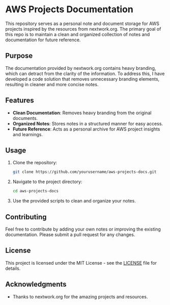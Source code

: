 # AWS Projects Documentation

This repository serves as a personal note and document storage for AWS projects inspired by the resources from nextwork.org. The primary goal of this repo is to maintain a clean and organized collection of notes and documentation for future reference.

## Purpose

The documentation provided by nextwork.org contains heavy branding, which can detract from the clarity of the information. To address this, I have developed a code solution that removes unnecessary branding elements, resulting in cleaner and more concise notes.

## Features

- **Clean Documentation**: Removes heavy branding from the original documents.
- **Organized Notes**: Stores notes in a structured manner for easy access.
- **Future Reference**: Acts as a personal archive for AWS project insights and learnings.

## Usage

1. Clone the repository:

   ```bash
   git clone https://github.com/yourusername/aws-projects-docs.git
   ```

2. Navigate to the project directory:

   ```bash
   cd aws-projects-docs
   ```

3. Use the provided scripts to clean and organize your notes.

## Contributing

Feel free to contribute by adding your own notes or improving the existing documentation. Please submit a pull request for any changes.

## License

This project is licensed under the MIT License - see the [LICENSE](LICENSE) file for details.

## Acknowledgments

- Thanks to nextwork.org for the amazing projects and resources.
